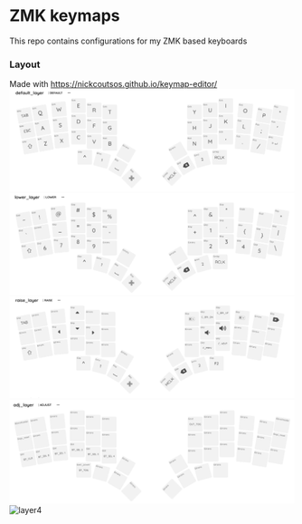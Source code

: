 ZMK keymaps
===========

This repo contains configurations for my ZMK based keyboards


### Layout

Made with https://nickcoutsos.github.io/keymap-editor/
![layer0](./assets/layer0.jpg)
![layer1](./assets/layer1.jpg)
![layer2](./assets/layer2.jpg)
![layer3](./assets/layer3.jpg)
![layer4](./assets/layer4.jpg)
